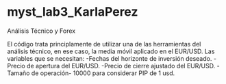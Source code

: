 # myst_lab3_KarlaPerez
Análisis Técnico y Forex

El código trata principlamente de utilizar una de las herramientas del análisis técnico, en ese caso, la media móvil aplicado en el EUR/USD. 
Las variables que se necesitan:
-Fechas del horizonte de inversión deseado.
-Precio de apertura del EUR/USD.
-Precio de cierre ajustado  del EUR/USD.
-Tamaño de operación- 10000 para considerar PIP de 1 usd.
